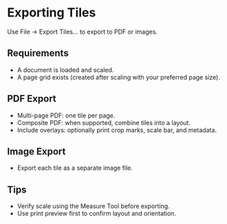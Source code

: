 # Exporting Tiles

Use File → Export Tiles… to export to PDF or images.

## Requirements
- A document is loaded and scaled.
- A page grid exists (created after scaling with your preferred page size).

## PDF Export
- Multi-page PDF: one tile per page.
- Composite PDF: when supported, combine tiles into a layout.
- Include overlays: optionally print crop marks, scale bar, and metadata.

## Image Export
- Export each tile as a separate image file.

## Tips
- Verify scale using the Measure Tool before exporting.
- Use print preview first to confirm layout and orientation.
